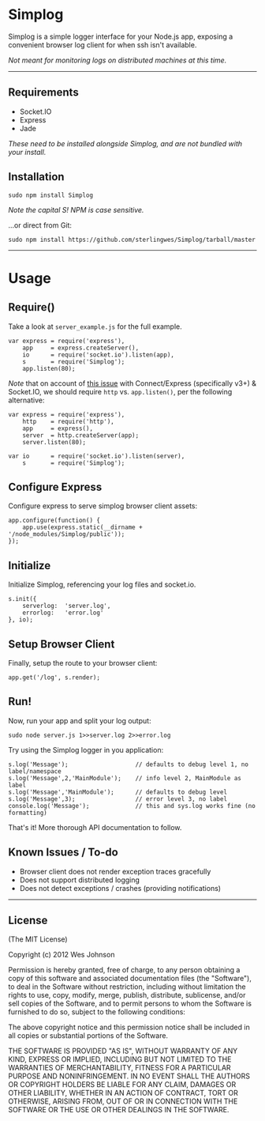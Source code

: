 Simplog
=======

Simplog is a simple logger interface for your Node.js app, exposing a convenient browser log client for when ssh isn't available.

*Not meant for monitoring logs on distributed machines at this time.*

---

Requirements
------------

*   Socket.IO
*   Express
*   Jade

*These need to be installed alongside Simplog, and are not bundled with your install.*


Installation
------------

`sudo npm install Simplog`

*Note the capital S! NPM is case sensitive.*

...or direct from Git:

`sudo npm install https://github.com/sterlingwes/Simplog/tarball/master`

---

Usage
=====

Require()
---------

Take a look at `server_example.js` for the full example.

	var express = require('express'),
		app		= express.createServer(),
		io		= require('socket.io').listen(app),
		s		= require('Simplog');
		app.listen(80);

*Note* that on account of [this issue](https://github.com/senchalabs/connect/issues/500) with Connect/Express (specifically v3+) & Socket.IO, we should require `http` vs. `app.listen()`, per the following alternative:

	var express = require('express'),
		http	= require('http'),
		app		= express(),
		server	= http.createServer(app);
		server.listen(80);
		
	var	io		= require('socket.io').listen(server),
		s		= require('Simplog');

		
Configure Express
-----------------
		
Configure express to serve simplog browser client assets:

	app.configure(function() {
		app.use(express.static(__dirname + '/node_modules/Simplog/public'));
	});

	
Initialize
----------
	
Initialize Simplog, referencing your log files and socket.io.

	s.init({
		serverlog:	'server.log',
        errorlog:   'error.log'
	}, io);
	

Setup Browser Client
--------------------

Finally, setup the route to your browser client:

	app.get('/log', s.render);


Run!
----
	
Now, run your app and split your log output:

	sudo node server.js 1>>server.log 2>>error.log
	
Try using the Simplog logger in you application:

	s.log('Message'); 					// defaults to debug level 1, no label/namespace
	s.log('Message',2,'MainModule'); 	// info level 2, MainModule as label
	s.log('Message','MainModule'); 		// defaults to debug level
	s.log('Message',3);					// error level 3, no label
	console.log('Message');				// this and sys.log works fine (no formatting)
	
That's it! More thorough API documentation to follow.


Known Issues / To-do
---------------------

*   Browser client does not render exception traces gracefully
*   Does not support distributed logging
*	Does not detect exceptions / crashes (providing notifications)

---

License
-------
(The MIT License)

Copyright (c) 2012 Wes Johnson

Permission is hereby granted, free of charge, to any person obtaining a copy of this software and associated documentation files (the "Software"), to deal in the Software without restriction, including without limitation the rights to use, copy, modify, merge, publish, distribute, sublicense, and/or sell copies of the Software, and to permit persons to whom the Software is furnished to do so, subject to the following conditions:

The above copyright notice and this permission notice shall be included in all copies or substantial portions of the Software.

THE SOFTWARE IS PROVIDED "AS IS", WITHOUT WARRANTY OF ANY KIND, EXPRESS OR IMPLIED, INCLUDING BUT NOT LIMITED TO THE WARRANTIES OF MERCHANTABILITY, FITNESS FOR A PARTICULAR PURPOSE AND NONINFRINGEMENT. IN NO EVENT SHALL THE AUTHORS OR COPYRIGHT HOLDERS BE LIABLE FOR ANY CLAIM, DAMAGES OR OTHER LIABILITY, WHETHER IN AN ACTION OF CONTRACT, TORT OR OTHERWISE, ARISING FROM, OUT OF OR IN CONNECTION WITH THE SOFTWARE OR THE USE OR OTHER DEALINGS IN THE SOFTWARE.